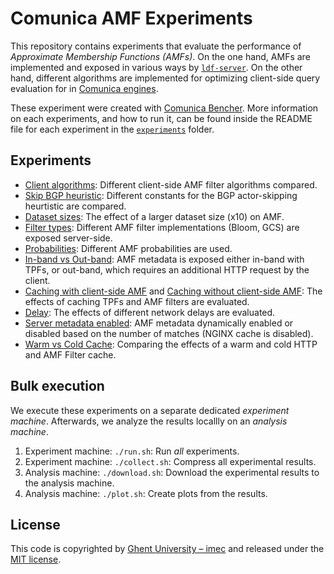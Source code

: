 # Comunica AMF Experiments

This repository contains experiments that evaluate the performance of _Approximate Membership Functions (AMFs)_.
On the one hand, AMFs are implemented and exposed in various ways by [`ldf-server`](https://github.com/LinkedDataFragments/Server.js/tree/feature-handlers-amf-2).
On the other hand, different algorithms are implemented for optimizing client-side query evaluation for in [Comunica engines](https://github.com/comunica/comunica-feature-amf).

These experiment were created with [Comunica Bencher](https://github.com/comunica/comunica-bencher).
More information on each experiments, and how to run it, can be found inside the README file for each experiment in the [`experiments`](https://github.com/comunica/Experiments-AMF/tree/master/experiments) folder.

## Experiments

* [Client algorithms](https://github.com/comunica/Experiments-AMF/tree/master/experiments/client_algos): Different client-side AMF filter algorithms compared.
* [Skip BGP heuristic](https://github.com/comunica/Experiments-AMF/tree/master/experiments/skip_bgp_heuristic): Different constants for the BGP actor-skipping heurtistic are compared.
* [Dataset sizes](https://github.com/comunica/Experiments-AMF/tree/master/experiments/dataset_sizes): The effect of a larger dataset size (x10) on AMF.
* [Filter types](https://github.com/comunica/Experiments-AMF/tree/master/experiments/filter_types): Different AMF filter implementations (Bloom, GCS) are exposed server-side.
* [Probabilities](https://github.com/comunica/Experiments-AMF/tree/master/experiments/probabilities): Different AMF probabilities are used.
* [In-band vs Out-band](https://github.com/comunica/Experiments-AMF/tree/master/experiments/in_vs_out_band): AMF metadata is exposed either in-band with TPFs, or out-band, which requires an additional HTTP request by the client.
* [Caching with client-side AMF](https://github.com/comunica/Experiments-AMF/tree/master/experiments/caching) and [Caching without client-side AMF](https://github.com/comunica/Experiments-AMF/tree/master/experiments/caching-none): The effects of caching TPFs and AMF filters are evaluated.
* [Delay](https://github.com/comunica/Experiments-AMF/tree/master/experiments/delay): The effects of different network delays are evaluated.
* [Server metadata enabled](https://github.com/comunica/Experiments-AMF/tree/master/experiments/server_metadata_enabled): AMF metadata dynamically enabled or disabled based on the number of matches (NGINX cache is disabled).
* [Warm vs Cold Cache](https://github.com/comunica/Experiments-AMF/tree/master/experiments/warm_cold_cache): Comparing the effects of a warm and cold HTTP and AMF Filter cache.
## Bulk execution

We execute these experiments on a separate dedicated _experiment machine_.
Afterwards, we analyze the results locallly on an _analysis machine_.

1. Experiment machine: `./run.sh`: Run _all_ experiments.
1. Experiment machine: `./collect.sh`: Compress all experimental results.
1. Analysis machine: `./download.sh`: Download the experimental results to the analysis machine.
1. Analysis machine: `./plot.sh`: Create plots from the results.

## License
This code is copyrighted by [Ghent University – imec](http://idlab.ugent.be/)
and released under the [MIT license](http://opensource.org/licenses/MIT).
